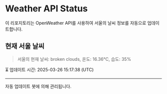 
# Weather API Status

이 리포지토리는 OpenWeather API를 사용하여 서울의 날씨 정보를 자동으로 업데이트합니다.

## 현재 서울 날씨
> 서울의 현재 날씨: broken clouds, 온도: 16.36°C, 습도: 35%

⏳ 업데이트 시간: 2025-03-26 15:17:38 (UTC)

---
자동 업데이트 봇에 의해 관리됩니다.
